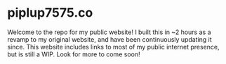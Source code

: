 # piplup7575.co

Welcome to the repo for my public website! I built this in ~2 hours as a revamp to my original website, and have been continuously updating it since. This website includes links to most of my public internet presence, but is still a WIP. Look for more to come soon!